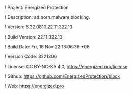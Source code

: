 ! Project: Energized Protection

! Description: ad.porn.malware blocking.

! Version: 6.32.0810.22.11.322.13

! Build Version: 22.11.322.13

! Build Date: Fri, 18 Nov 22 13:06:36 +06

! Version Code: 3221306

! License: CC BY-NC-SA 4.0, https://energized.pro/license

! Github: https://github.com/EnergizedProtection/block

! Web: https://energized.pro
